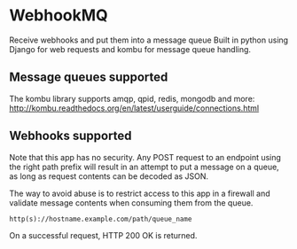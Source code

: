 # WebhookMQ
Receive webhooks and put them into a message queue
Built in python using Django for web requests and kombu for message queue handling.

## Message queues supported
The kombu library supports amqp, qpid, redis, mongodb and more: http://kombu.readthedocs.org/en/latest/userguide/connections.html

## Webhooks supported
Note that this app has no security. Any POST request to an endpoint using the right path prefix will result in an attempt to put a message on a queue, as long as request contents can be decoded as JSON.

The way to avoid abuse is to restrict access to this app in a firewall and validate message contents when consuming them from the queue.

    http(s)://hostname.example.com/path/queue_name

On a successful request, HTTP 200 OK is returned.
